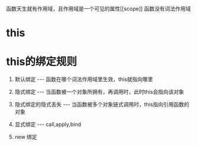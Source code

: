 函数天生就有作用域，且作用域是一个可见的属性[[scope]]
函数没有词法作用域


# this 
<!-- this不能引用一个词法作用域中的内容 -->

# this的绑定规则
1. 默认绑定 --- 函数在哪个词法作用域里生效，this就指向哪里

2. 隐式绑定 --- 当函数被一个对象所拥有，再调用时，此时this会指向该对象

3. 隐式绑定的隐式丢失 --- 当函数被多个对象链式调用时，this指向引用函数的对象

4. 显式绑定 --- call,apply,bind

5. new 绑定